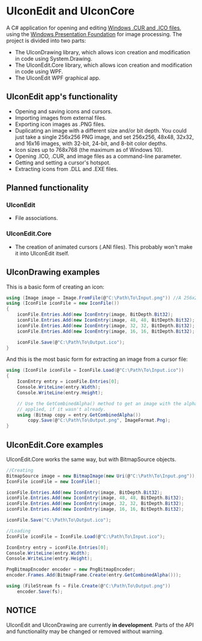 ﻿UIconEdit and UIconCore
=======================
A C# application for opening and editing [Windows .CUR and .ICO files](http://en.wikipedia.org/wiki/ICO_%28file_format%29), using the [Windows Presentation Foundation](http://en.wikipedia.org/wiki/Windows_Presentation_Foundation) for image processing. The project is divided into two parts:

* The UIconDrawing library, which allows icon creation and modification in code using System.Drawing.
* The UIconEdit.Core library, which allows icon creation and modification in code using WPF.
* The UIconEdit WPF graphical app.

UIconEdit app's functionality
-----------------------------
* Opening and saving icons and cursors.
* Importing images from external files.
* Exporting icon images as .PNG files.
* Duplicating an image with a different size and/or bit depth. You could just take a single 256x256 PNG image, and set 256x256, 48x48, 32x32, and 16x16 images, with 32-bit, 24-bit, and 8-bit color depths.
* Icon sizes up to 768x768 (the maximum as of Windows 10).
* Opening .ICO, .CUR, and image files as a command-line parameter.
* Getting and setting a cursor's hotspot.
* Extracting icons from .DLL and .EXE files.

Planned functionality
---------------------
### UIconEdit
* File associations.

### UIconEdit.Core
* The creation of animated cursors (.ANI files). This probably won't make it into UIconEdit itself.

UIconDrawing examples
---------------------

This is a basic form of creating an icon:
```C#
using (Image image = Image.FromFile(@"C:\Path\To\Input.png")) //A 256x256 PNG file.
using (IconFile iconFile = new IconFile())
{
    iconFile.Entries.Add(new IconEntry(image, BitDepth.Bit32);
    iconFile.Entries.Add(new IconEntry(image, 48, 48, BitDepth.Bit32);
    iconFile.Entries.Add(new IconEntry(image, 32, 32, BitDepth.Bit32);
    iconFile.Entries.Add(new IconEntry(image, 16, 16, BitDepth.Bit32);

    iconFile.Save(@"C:\Path\To\Output.ico");
}
```

And this is the most basic form for extracting an image from a cursor file:
```C#
using (IconFile iconFile = IconFile.Load(@"C:\Path\To\Input.ico"))
{
    IconEntry entry = iconFile.Entries[0];
    Console.WriteLine(entry.Width);
    Console.WriteLine(entry.Height);

    // Use the GetCombinedAlpha() method to get an image with the alpha-mask
    // applied, if it wasn't already.
    using (Bitmap copy = entry.GetCombinedAlpha())
        copy.Save(@"C:\Path\To\Output.png", ImageFormat.Png);
}
```

UIconEdit.Core examples
-----------------------
UIconEdit.Core works the same way, but with BitmapSource objects.
```C#
//Creating
BitmapSource image = new BitmapImage(new Uri(@"C:\Path\To\Input.png")); //A 256x256 PNG file.
IconFile iconFile = new IconFile();

iconFile.Entries.Add(new IconEntry(image, BitDepth.Bit32);
iconFile.Entries.Add(new IconEntry(image, 48, 48, BitDepth.Bit32);
iconFile.Entries.Add(new IconEntry(image, 32, 32, BitDepth.Bit32);
iconFile.Entries.Add(new IconEntry(image, 16, 16, BitDepth.Bit32);

iconFile.Save("C:\Path\To\Output.ico");

//Loading
IconFile iconFile = IconFile.Load(@"C:\Path\To\Input.ico");

IconEntry entry = iconFile.Entries[0];
Console.WriteLine(entry.Width);
Console.WriteLine(entry.Height);

PngBitmapEncoder encoder = new PngBitmapEncoder;
encoder.Frames.Add(BitmapFrame.Create(entry.GetCombinedAlpha()));

using (FileStream fs = File.Create(@"C:\Path\To\Output.png"))
    encoder.Save(fs);
```

NOTICE
------
UIconEdit and UIconDrawing are currently **in development**. Parts of the API and functionality may be changed or removed without warning.
